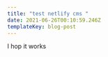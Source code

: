 ```yaml
---
title: "test netlify cms "
date: 2021-06-26T00:10:59.246Z
templateKey: blog-post
---
```

I hop it works